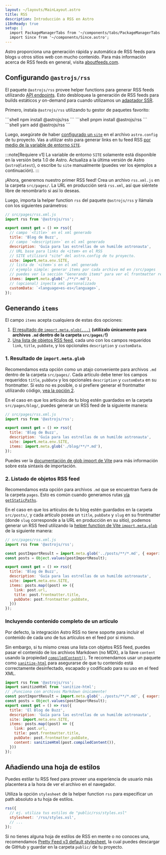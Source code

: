 ```yaml
---
layout: ~/layouts/MainLayout.astro
title: RSS
description: Introducción a RSS en Astro
i18nReady: true
setup: |
  import PackageManagerTabs from '~/components/tabs/PackageManagerTabs.astro';
  import Since from '~/components/Since.astro';
---
```


Astro proporciona una generación rápida y automática de RSS feeds para blogs u otros sitios web con mucho contenido. Para más información acerca de RSS feeds en general, visita [aboutfeeds.com](https://aboutfeeds.com/).

## Configurando `@astrojs/rss`

El paquete `@astrojs/rss` provee helper functions para generar RSS feeds utilizando [API endpoints](/es/core-concepts/endpoints/#endpoints-de-archivos-estáticos). Esto desbloquea la generación de RSS feeds para builds estáticos _y_ on-demand para cuando utilizamos un [adaptador SSR](/es/guides/server-side-rendering/#añadiendo-un-adaptador).

Primero, instala `@astrojs/rss` utilizando tu gestor de paquetes favorito:

<PackageManagerTabs>
  <Fragment slot="npm">
  ```shell
  npm install @astrojs/rss
  ```
  </Fragment>
  <Fragment slot="pnpm">
  ```shell
  pnpm install @astrojs/rss
  ```
  </Fragment>
  <Fragment slot="yarn">
  ```shell
  yarn add @astrojs/rss
  ```
  </Fragment>
</PackageManagerTabs>

Luego, asegúrate de haber [configurado un `site`](/es/reference/configuration-reference/#site) en el archivo `astro.config` de tu proyecto. Vas a utilizar esto para generar links en tu feed RSS [por medio de la variable de entorno `SITE`](/es/guides/environment-variables/#variables-de-entorno-predeterminadas).

:::note[Requiere v1]
La variable de entorno `SITE` solamente está disponible en la versión beta 1.0 de Astro. Actualiza a la última versión de Astro (`astro@latest`), o escribe tu `site` manualmente (puedes ver los ejemplos a continuación).
:::

¡Ahora, generemos nuestro primer RSS feed! Crea un archivo `rss.xml.js` en la carpeta `src/pages/`. La URL en producción será `rss.xml`, así que siéntete libre de renombrarlo si así lo deseas.

Luego, importa la helper function `rss` del paquete `@astrojs/rss` y llámala con los siguientes parámetros:

```js
// src/pages/rss.xml.js
import rss from '@astrojs/rss';

export const get = () => rss({
  // campo `<title>` en el xml generado
  title: 'Blog de Buzz',
  // campo `<description>` en el xml generado
  description: 'Guía para las estrellas de un humilde astronauta',
  // URL base para links de <item> en el RSS
  // SITE utilizará "site" del astro.config de tu proyecto.
  site: import.meta.env.SITE,
  // lista de `<item>`s en el xml generado
  // ejemplo simple: generar items por cada archivo md en /src/pages
  // puedes ver la sección "Generando items" para ver el frontmatter requerido y casos de uso avanzados
  items: import.meta.glob('./**/*.md'),
  // (opcional) inyecta xml personalizado
  customData: `<language>es-es</language>`,
});
```

## Generando `items`

El campo `items` acepta cualquiera de estas dos opciones:

1. [El resultado de `import.meta.glob(...)`](#1-resultado-de-importmetaglob) **(utilízalo únicamente para archivos `.md` dentro de la carpeta `src/pages/`!)**
2. [Una lista de objetos RSS feed](#2-listado-de-objetos-rss-feed), cada uno con los campos requeridos `link`, `title`, `pubDate`, y los opcionales `description` y `customData`.

### 1. Resultado de `import.meta.glob`

Recomendamos esta opción como un atajo conveniente para archivos `.md` dentro de la carpeta `src/pages/`. Cada artículo debe tener los campos requeridos `title`, `pubDate` y los opcionales `description` y `customData` en su frontmatter. Si esto no es posible, o si prefiere generar el frontmatter utilizando código, [vea la opción 2](#2-listado-de-objetos-rss-feed).

En el caso en que los artículos de tu blog estén guardados en la carpeta `src/pages/blog/`, puedes generar un RSS feed de la siguiente manera:

```js
// src/pages/rss.xml.js
import rss from '@astrojs/rss';

export const get = () => rss({
  title: 'Blog de Buzz',
  description: 'Guía para las estrellas de un humilde astronauta',
  site: import.meta.env.SITE,
  items: import.meta.glob('./blog/**/*.md'),
});
```

Puedes ver la [documentación de glob import de Vite](https://vitejs.dev/guide/features.html#glob-import) para más información sobre esta sintaxis de importación.

### 2. Listado de objetos RSS feed

Recomendamos esta opción para archivos `.md` que se encuentran fuera de la carpeta `pages`. Esto es común cuando generamos rutas [vía `getStaticPaths`](/es/reference/api-reference/#getstaticpaths).

En el caso en que los artículos de tu blog estén guardados en la carpeta `src/posts/`, y cada artículo posea un `title`, `pubDate` y `slug` en su frontmatter (donde `slug` corresponde a la URL en producción en su sitio), podemos generar un RSS feed utilizando la [helper function de Vite `import.meta.glob`](https://vitejs.dev/guide/features.html#glob-import) de la siguiente manera:

```js
// src/pages/rss.xml.js
import rss from '@astrojs/rss';

const postImportResult = import.meta.glob('../posts/**/*.md', { eager: true });
const posts = Object.values(postImportResult);

export const get = () => rss({
  title: 'Blog de Buzz',
  description: 'Guía para las estrellas de un humilde astronauta',
  site: import.meta.env.SITE,
  items: posts.map((post) => ({
    link: post.url,
    title: post.frontmatter.title,
    pubDate: post.frontmatter.pubDate,
  }))
});
```
### Incluyendo contenido completo de un artículo

<Since v="1.6.14" />

Por defecto, la integración Astro RSS no tiene soporte para incluir el contenido de cada uno de tus artículos en el feed por si mismo. 

Sin embargo, si tu mismo creas una lista con objetos RSS feed, puedes pasar el contenido de los archivos Markdown (no MDX), a la llave `content` usando la propiedad [`compiledContent()`](/es/guides/markdown-content/#propiedades-exportadas). Te recomendamos usar un paquete como [`sanitize-html`](https://www.npmjs.com/package/sanitize-html) para asegurarse de que tu contenido está correctamente desinfectado, escapado y codificado para su uso en el feed XML.

```js ins={2, 16} title={src/pages/rss.xml.js}
import rss from '@astrojs/rss';
import sanitizeHtml from 'sanitize-html';
// ¡Funciona con archivos Markdown únicamente!
const postImportResult = import.meta.glob('../posts/**/*.md', { eager: true }); 
const posts = Object.values(postImportResult);
export const get = () => rss({
  title: 'El Blog de Buzz',
  description: 'Guía para las estrellas de un humilde astronauta',
  site: import.meta.env.SITE,
  items: posts.map((post) => ({
    link: post.url,
    title: post.frontmatter.title,
    pubDate: post.frontmatter.pubDate,
    content: sanitizeHtml(post.compiledContent()),
  }))
});
```

## Añadiendo una hoja de estilos

Puedes estilar tu RSS feed para proveer una experiencia de usuario más placentera a la hora de ver el archivo en el navegador.

Utiliza la opción `stylesheet` de la helper function `rss` para especificar un path absoluto a tu hoja de estilos.

```js
rss({
  // ej. utiliza tus estilos de "public/rss/styles.xsl"
  stylesheet: '/rss/styles.xsl',
  // ...
});
```

Si no tienes alguna hoja de estilos de RSS en mente o no conoces una, recomendamos [Pretty Feed v3 default stylesheet](https://github.com/genmon/aboutfeeds/blob/main/tools/pretty-feed-v3.xsl), la cual puedes descargar de GitHub y guardar en la carpeta `public/` de tu proyecto.
